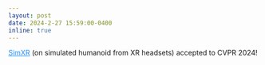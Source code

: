 ```yaml
---
layout: post
date: 2024-2-27 15:59:00-0400
inline: true
---
```


<a href="https://www.zhengyiluo.com/SimXR/" style="color: DodgerBlue">SimXR</a> (on simulated humanoid from XR headsets) accepted to CVPR 2024!